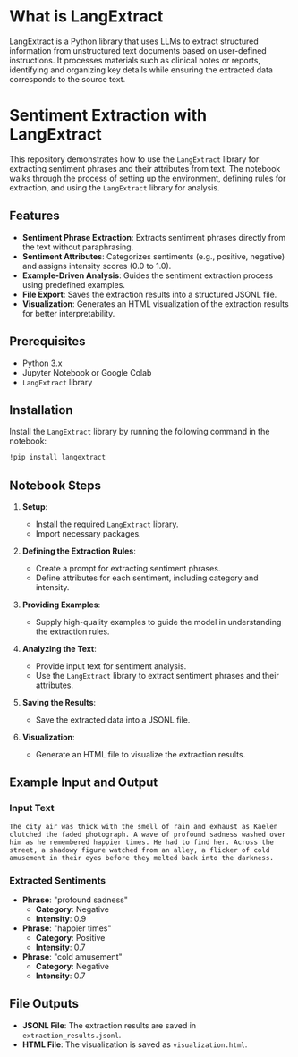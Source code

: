 # What is LangExtract

LangExtract is a Python library that uses LLMs to extract structured information from unstructured text documents based on user-defined instructions. It processes materials such as clinical notes or reports, identifying and organizing key details while ensuring the extracted data corresponds to the source text.

# Sentiment Extraction with LangExtract

This repository demonstrates how to use the `LangExtract` library for extracting sentiment phrases and their attributes from text. The notebook walks through the process of setting up the environment, defining rules for extraction, and using the `LangExtract` library for analysis.

## Features

- **Sentiment Phrase Extraction**: Extracts sentiment phrases directly from the text without paraphrasing.
- **Sentiment Attributes**: Categorizes sentiments (e.g., positive, negative) and assigns intensity scores (0.0 to 1.0).
- **Example-Driven Analysis**: Guides the sentiment extraction process using predefined examples.
- **File Export**: Saves the extraction results into a structured JSONL file.
- **Visualization**: Generates an HTML visualization of the extraction results for better interpretability.

## Prerequisites

- Python 3.x
- Jupyter Notebook or Google Colab
- `LangExtract` library

## Installation

Install the `LangExtract` library by running the following command in the notebook:

```bash
!pip install langextract
```

## Notebook Steps

1. **Setup**:
   - Install the required `LangExtract` library.
   - Import necessary packages.

2. **Defining the Extraction Rules**:
   - Create a prompt for extracting sentiment phrases.
   - Define attributes for each sentiment, including category and intensity.

3. **Providing Examples**:
   - Supply high-quality examples to guide the model in understanding the extraction rules.

4. **Analyzing the Text**:
   - Provide input text for sentiment analysis.
   - Use the `LangExtract` library to extract sentiment phrases and their attributes.

5. **Saving the Results**:
   - Save the extracted data into a JSONL file.

6. **Visualization**:
   - Generate an HTML file to visualize the extraction results.

## Example Input and Output

### Input Text
```
The city air was thick with the smell of rain and exhaust as Kaelen clutched the faded photograph. A wave of profound sadness washed over him as he remembered happier times. He had to find her. Across the street, a shadowy figure watched from an alley, a flicker of cold amusement in their eyes before they melted back into the darkness.
```

### Extracted Sentiments
- **Phrase**: "profound sadness"
  - **Category**: Negative
  - **Intensity**: 0.9
- **Phrase**: "happier times"
  - **Category**: Positive
  - **Intensity**: 0.7
- **Phrase**: "cold amusement"
  - **Category**: Negative
  - **Intensity**: 0.7

## File Outputs

- **JSONL File**: The extraction results are saved in `extraction_results.jsonl`.
- **HTML File**: The visualization is saved as `visualization.html`.
